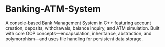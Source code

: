 # Banking-ATM-System
A console-based Bank Management System in C++ featuring account creation, deposits, withdrawals, balance inquiry, and ATM simulation. Built with core OOP concepts—encapsulation, inheritance, abstraction, and polymorphism—and uses file handling for persistent data storage.
